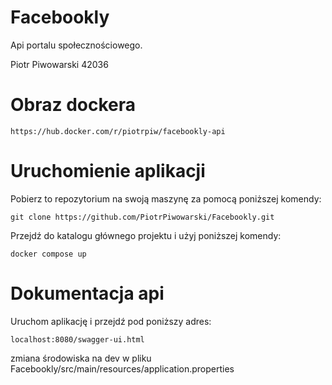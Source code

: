 # Facebookly 

Api portalu społecznościowego.  

Piotr Piwowarski 42036 

# Obraz dockera 

```
https://hub.docker.com/r/piotrpiw/facebookly-api
```

# Uruchomienie aplikacji 

Pobierz to repozytorium na swoją maszynę za pomocą poniższej komendy: 

```
git clone https://github.com/PiotrPiwowarski/Facebookly.git
```

Przejdź do katalogu głównego projektu i użyj poniższej komendy: 

```
docker compose up
```

# Dokumentacja api 

Uruchom aplikację i przejdź pod poniższy adres: 

```
localhost:8080/swagger-ui.html
```

zmiana środowiska na dev w pliku Facebookly/src/main/resources/application.properties
